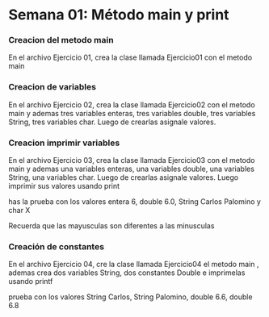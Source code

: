 # Semana 01: Método main y print
### Creacion del metodo main

En el archivo Ejercicio 01, crea la clase llamada Ejercicio01 con el metodo main

### Creacion de variables

En el archivo Ejercicio 02, crea la clase llamada Ejercicio02 con el metodo main y ademas tres variables enteras, tres variables double, tres variables String, tres variables char. 
Luego de crearlas asignale valores.

### Creacion imprimir variables

En el archivo Ejercicio 03, crea la clase llamada Ejercicio03 con el metodo main y ademas una variables enteras, una variables double, una variables String, una variables char. 
Luego de crearlas asignale valores.
Luego imprimir sus valores usando print

has la prueba con los valores entera 6, double 6.0, String Carlos Palomino y char X

Recuerda que las mayusculas son diferentes a las minusculas

### Creación de constantes

En el archivo Ejercicio 04, cre la clase llamada Ejercicio04 el metodo main , ademas crea dos variables String, dos constantes Double e imprimelas usando printf  

prueba con los valores String Carlos, String Palomino, double 6.6, double 6.8
